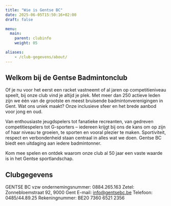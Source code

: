 ```yaml
---
title: "Wie is Gentse BC"
date: 2025-06-05T15:50:16+02:00
draft: false

menu:
  main:
    parent: clubinfo
    weight: 05

aliases:
    - /club-gegevens/about/
---
```


## Welkom bij de Gentse Badmintonclub  

Of je nu voor het eerst een racket vastneemt of al jaren op competitieniveau speelt, bij onze club vind je altijd je plek. Met meer dan 250 actieve leden zijn we één van de grootste en meest bruisende badmintonverenigingen in Gent. Wat ons uniek maakt? Onze inclusieve sfeer en het brede aanbod voor jong en oud.

Van enthousiaste jeugdspelers tot fanatieke recreanten, van gedreven competitiespelers tot G-sporters – iedereen krijgt bij ons de kans om op zijn of haar niveau te groeien, te sporten en vooral plezier te maken. Sportiviteit, respect en verbondenheid staan centraal in alles wat we doen. Gentse BC biedt een uitdaging aan iedere badmintonner. 

Kom mee spelen en ontdek waarom onze club al 50 jaar een vaste waarde is in het Gentse sportlandschap.




## Clubgegevens
GENTSE BC vzw
ondernemingsnummer: 0884.265.163 
Zetel: Zonnebloemstraat 92, 9000 Gent
E-mail: info@gentsebc.be
Telefoon: 0485/44.89.25
Rekeningnummer: BE20 7360 6521 2356



